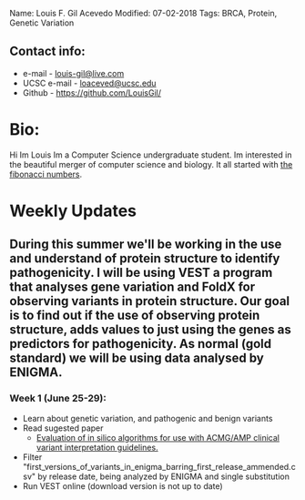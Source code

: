 Name: Louis F. Gil Acevedo 
Modified: 07-02-2018
Tags: BRCA, Protein, Genetic Variation

## Contact info:

 - e-mail - <louis-gil@live.com>
 - UCSC e-mail - <loaceved@ucsc.edu>
 - Github - <https://github.com/LouisGil/>

# Bio:
Hi Im Louis Im a Computer Science undergraduate student. Im interested in the beautiful merger of computer science and biology. It all started with [the fibonacci numbers](https://en.wikipedia.org/wiki/Fibonacci_number).




# Weekly Updates


## During this summer we'll be working in the use and understand of protein structure to identify pathogenicity. I will be using VEST a program that analyses gene variation and FoldX for observing variants in protein structure. Our goal is to find out if the use of observing protein structure, adds values to just using the genes as predictors for pathogenicity. As normal (gold standard) we will be using data analysed by ENIGMA. 

###
### Week 1 (June 25-29):
- Learn about genetic variation, and pathogenic and benign variants
- Read sugested paper
  - [Evaluation of in silico algorithms for use with ACMG/AMP clinical variant interpretation guidelines.](https://www.ncbi.nlm.nih.gov/pubmed/29179779)
- Filter "first_versions_of_variants_in_enigma_barring_first_release_ammended.csv" by release date, being analyzed by ENIGMA and single substitution
- Run VEST online (download version is not up to date)
